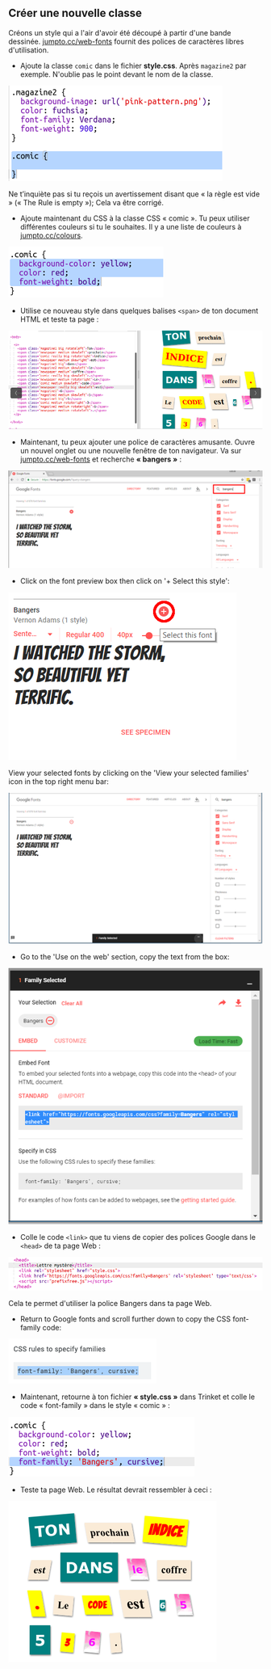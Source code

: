 ## Créer une nouvelle classe

Créons un style qui a l'air d'avoir été découpé à partir d'une bande dessinée. <a href="http://jumpto.cc/web-fonts" target="_blank">jumpto.cc/web-fonts</a> fournit des polices de caractères libres d'utilisation.

+ Ajoute la classe `comic` dans le fichier **style.css**. Après `magazine2` par exemple. N'oublie pas le point devant le nom de la classe. 

![capture d'écran](images/letter-comic1.png)

Ne t’inquiète pas si tu reçois un avertissement disant que « la règle est vide » (« The Rule is empty »); Cela va être corrigé.

+ Ajoute maintenant du CSS à la classe CSS « comic ». Tu peux utiliser différentes couleurs si tu le souhaites. Il y a une liste de couleurs à <a href="http://jumpto.cc/colours" target="_blank">jumpto.cc/colours</a>.

![capture d'écran](images/letter-comic2.png)

+ Utilise ce nouveau style dans quelques balises `<span>` de ton document HTML et teste ta page :

![capture d'écran](images/letter-comic-output.png)

+ Maintenant, tu peux ajouter une police de caractères amusante. Ouvre un nouvel onglet ou une nouvelle fenêtre de ton navigateur. Va sur <a href="http://jumpto.cc/web-fonts" target="_blank">jumpto.cc/web-fonts</a> et recherche **« bangers »** :

![capture d'écran](images/letter-gfonts-1-annotated.png)

+ Click on the font preview box then click on '+ Select this style':

![capture d'écran](images/letter-gfonts-2-annotated.png)

View your selected fonts by clicking on the 'View your selected families' icon in the top right menu bar:

![capture d'écran](images/letter-gfonts-3.png)

+ Go to the 'Use on the web' section, copy the text from the <link />
    box:

![capture d'écran](images/letter-gfonts-4.png)

+ Colle le code `<link>` que tu viens de copier des polices Google dans le `<head>` de ta page Web :

![capture d'écran](images/letter-fonts-head.png)

Cela te permet d'utiliser la police Bangers dans ta page Web.

+ Return to Google fonts and scroll further down to copy the CSS font-family code:

![capture d'écran](images/letter-fonts-bangers.png)

+ Maintenant, retourne à ton fichier **« style.css »** dans Trinket et colle le code « font-family » dans le style « comic » :

![capture d'écran](images/letter-fonts-comic.png)

+ Teste ta page Web. Le résultat devrait ressembler à ceci : 

![capture d'écran](images/letter-fonts-output.png)